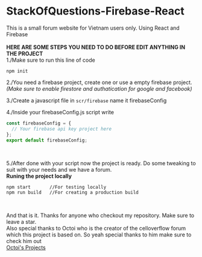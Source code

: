 # StackOfQuestions-Firebase-React
This is a small forum website for Vietnam users only. Using React and Firebase
<br><br>
**HERE ARE SOME STEPS YOU NEED TO DO BEFORE EDIT ANYTHING IN THE PROJECT**
<br>
1./Make sure to run this line of code <br />
```
npm init
```

2./You need a firebase project, create one or use a empty firebase project.<br>
*(Make sure to enable firestore and authatication for google and facebook)*<br>

3./Create a javascript file in `scr/firebase` name it firebaseConfig<br>

4./Inside your firebaseConfig.js script write <br>

```js
const firebaseConfig = {
  // Your firebase api key project here
};
export default firebaseConfig;
```

<br>

5./After done with your script now the project is ready. Do some tweaking to suit with your needs and we have a forum.<br />
**Runing the project locally** <br />

```node
npm start       //For testing locally
npm run build   //For creating a production build
```
<br>

And that is it. Thanks for anyone who checkout my repository. Make sure to leave a star.<br>
Also special thanks to Octoi who is the creator of the celloverflow forum which this project is based on. So yeah special thanks to him make sure to check him out<br>
[Octoi's Projects](https://github.com/octoi/celloverflow)
